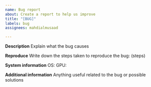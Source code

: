 ```yaml
---
name: Bug report
about: Create a report to help us improve
title: "[BUG]"
labels: bug
assignees: mahdialmusaad

---
```


**Description**
Explain what the bug causes

**Reproduce**
Write down the steps taken to reproduce the bug:
(steps)

**System information**
OS: 
GPU:

**Additional information**
Anything useful related to the bug or possible solutions
